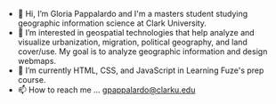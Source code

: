 - 👋 Hi, I’m Gloria Pappalardo and I'm a masters student studying geographic information science at Clark University.
- 👀 I’m interested in geospatial technologies that help analyze and visualize urbanization, migration, political geography, and land cover/use. My goal is to analyze geographic information and design webmaps. 
- 🌱 I’m currently HTML, CSS, and JavaScript in Learning Fuze's prep course.
- 📫 How to reach me ... gpappalardo@clarku.edu

<!---
grpappalardo/grpappalardo is a ✨ special ✨ repository because its `README.md` (this file) appears on your GitHub profile.
You can click the Preview link to take a look at your changes.
--->

